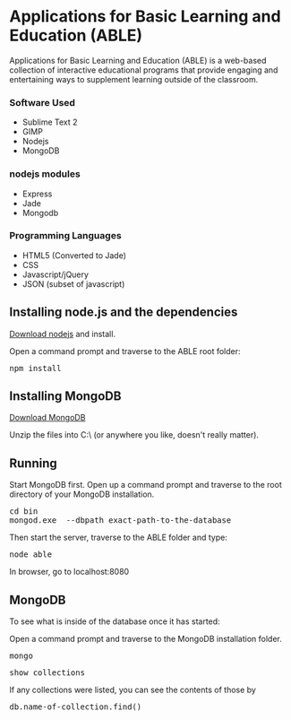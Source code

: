 # Applications for Basic Learning and Education (ABLE) #

Applications for Basic Learning and Education (ABLE) is a web-based collection of interactive educational programs that 
provide engaging and entertaining ways to supplement learning outside of the classroom.

### Software Used ###
* Sublime Text 2
* GIMP
* Nodejs
* MongoDB

### nodejs modules ###
* Express
* Jade
* Mongodb

### Programming Languages ###
* HTML5 (Converted to Jade)
* CSS
* Javascript/jQuery
* JSON (subset of javascript)

## Installing node.js and the dependencies
[Download nodejs](http://nodejs.org/download/) and install.

Open a command prompt and traverse to the ABLE root folder:
<pre>npm install</pre>

## Installing MongoDB ##
[Download MongoDB](http://www.mongodb.org/downloads)

Unzip the files into C:\ (or anywhere you like, doesn't really matter).

## Running ##
Start MongoDB first. Open up a command prompt and traverse to the root directory of your MongoDB installation.
<pre>cd bin
mongod.exe  --dbpath exact-path-to-the-database</pre>

Then start the server, traverse to the ABLE folder and type:
<pre>node able</pre>

In browser, go to localhost:8080

## MongoDB ##
To see what is inside of the database once it has started:

Open a command prompt and traverse to the MongoDB installation folder.
<pre>mongo</pre>
<pre>show collections</pre>

If any collections were listed, you can see the contents of those by
<pre>db.name-of-collection.find()</pre>
